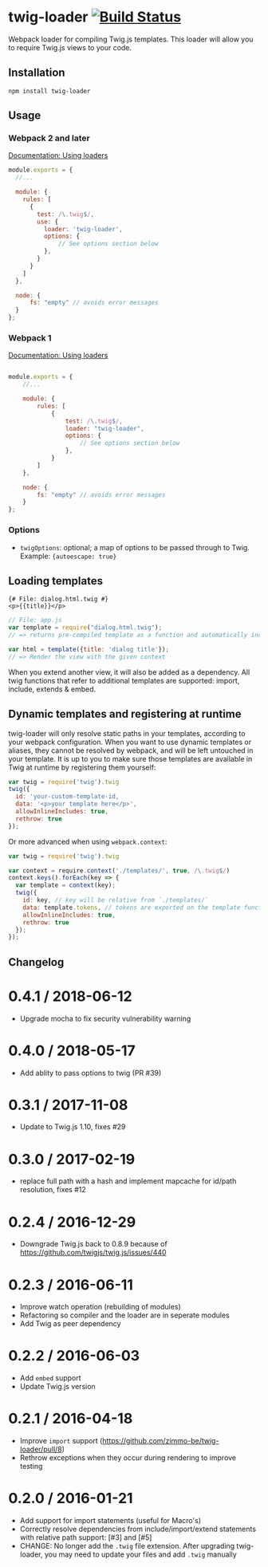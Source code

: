 # twig-loader [![Build Status](https://travis-ci.org/zimmo-be/twig-loader.svg)](https://travis-ci.org/zimmo-be/twig-loader)
Webpack loader for compiling Twig.js templates. This loader will allow you to require Twig.js views to your code.

## Installation

`npm install twig-loader`

## Usage

### Webpack 2 and later

[Documentation: Using loaders](https://webpack.js.org/concepts/loaders/)

``` javascript
module.exports = {
  //...

  module: {
    rules: [
      {
        test: /\.twig$/,
        use: {
          loader: 'twig-loader',
          options: {
              // See options section below
          },
        }
      }
    ]
  },

  node: {
      fs: "empty" // avoids error messages
  }
};
```

### Webpack 1

[Documentation: Using loaders](http://webpack.github.io/docs/using-loaders.html?branch=master)

``` javascript

module.exports = {
    //...

    module: {
        rules: [
            {
                test: /\.twig$/,
                loader: "twig-loader",
                options: {
                    // See options section below
                },
            }
        ]
    },

    node: {
        fs: "empty" // avoids error messages
    }
};
```



### Options

- `twigOptions`: optional; a map of options to be passed through to Twig.
  Example: `{autoescape: true}`

## Loading templates

```twig
{# File: dialog.html.twig #}
<p>{{title}}</p>
```

```javascript
// File: app.js
var template = require("dialog.html.twig");
// => returns pre-compiled template as a function and automatically includes Twig.js to your project

var html = template({title: 'dialog title'});
// => Render the view with the given context

```

When you extend another view, it will also be added as a dependency. All twig functions that refer to additional templates are supported: import, include, extends & embed.


## Dynamic templates and registering at runtime

twig-loader will only resolve static paths in your templates, according to your webpack configuration.
When you want to use dynamic templates or aliases, they cannot be resolved by webpack, and will be
left untouched in your template. It is up to you to make sure those templates are available in Twig
at runtime by registering them yourself:

``` javascript
var twig = require('twig').twig
twig({
  id: 'your-custom-template-id,
  data: '<p>your template here</p>',
  allowInlineIncludes: true,
  rethrow: true
});
```

Or more advanced when using `webpack.context`:
``` javascript
var twig = require('twig').twig

var context = require.context('./templates/', true, /\.twig$/)
context.keys().forEach(key => {
  var template = context(key);
  twig({
    id: key, // key will be relative from `./templates/`
    data: template.tokens, // tokens are exported on the template function
    allowInlineIncludes: true,
    rethrow: true
  });
});

```



## Changelog
0.4.1 / 2018-06-12
==================
 * Upgrade mocha to fix security vulnerability warning

0.4.0 / 2018-05-17
==================
 * Add ablity to pass options to twig (PR #39)

0.3.1 / 2017-11-08
==================
 * Update to Twig.js 1.10, fixes #29

0.3.0 / 2017-02-19
==================
 * replace full path with a hash and implement mapcache for id/path resolution, fixes #12

0.2.4 / 2016-12-29
==================
 * Downgrade Twig.js back to 0.8.9 because of https://github.com/twigjs/twig.js/issues/440

0.2.3 / 2016-06-11
==================
 * Improve watch operation (rebuilding of modules)
 * Refactoring so compiler and the loader are in seperate modules
 * Add Twig as peer dependency

0.2.2 / 2016-06-03
==================

 * Add `embed` support
 * Update Twig.js version

0.2.1 / 2016-04-18
==================

* Improve `import` support (https://github.com/zimmo-be/twig-loader/pull/8)
* Rethrow exceptions when they occur during rendering to improve testing

0.2.0 / 2016-01-21
==================

* Add support for import statements (useful for Macro's)
* Correctly resolve dependencies from include/import/extend statements with relative path support: [\#3] and [\#5]
* CHANGE: No longer add the `.twig` file extension. After upgrading twig-loader, you may need to update your files and add `.twig` manually

